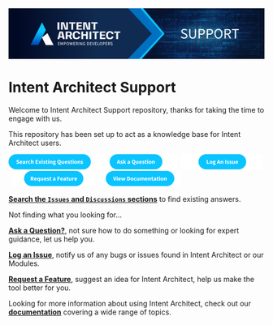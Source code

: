 <img align="center" src="docs/images/banner.png" width="1280px" />

# Intent Architect Support

Welcome to Intent Architect Support repository, thanks for taking the time to engage with us.

This repository has been set up to act as a knowledge base for Intent Architect users.

<a href="https://github.com/search?q=repo%3AIntentArchitect%2FSupport%20&type=issues" target="blank"><img src="docs/images/search.png" height="30" /></a>&nbsp;&nbsp;<a href="https://github.com/IntentArchitect/Support/issues/new?assignees=&labels=question&projects=&template=ask_a_question.yml" target="blank"><img src="docs/images/ask-a-question.png" height="30" /></a>&nbsp;&nbsp;<a href="https://github.com/IntentArchitect/Support/issues/new?assignees=&labels=bug%2Ctriage&projects=&template=bug-report.yml" target="blank"><img  src="docs/images/log-an-issue.png" height="30" /></a>&nbsp;&nbsp;<a href="https://github.com/IntentArchitect/Support/issues/new?assignees=&labels=enhancement&projects=&template=feature_request.yml" target="blank"><img src="docs/images/request-a-feature.png" height="30" /></a>&nbsp;&nbsp;<a href="https://docs.intentarchitect.com/articles/getting-started/welcome/welcome.html" target="blank"><img src="docs/images/view-documentation.png" height="30" /></a>

 [**Search the `Issues` and `Discussions` sections**](https://github.com/search?q=repo%3AIntentArchitect%2FSupport%20&type=issues) to find existing answers.

Not finding what you looking for...

[**Ask a Question?**](https://github.com/IntentArchitect/Support/issues/new?assignees=&labels=question&projects=&template=ask_a_question.yml), not sure how to do something or looking for expert guidance, let us help you. 

[**Log an Issue**](https://github.com/IntentArchitect/Support/issues/new?assignees=&labels=bug%2Ctriage&projects=&template=bug-report.yml), notify us of any bugs or issues found in Intent Architect or our Modules.

[**Request a Feature**](https://github.com/IntentArchitect/Support/issues/new?assignees=&labels=enhancement&projects=&template=feature_request.yml), suggest an idea for Intent Architect, help us make the tool better for you.

Looking for more information about using Intent Architect, check out our [**documentation**](https://docs.intentarchitect.com/articles/getting-started/welcome/welcome.html)  covering a wide range of topics.

<!--
<a href="https://docs.intentarchitect.com/articles/getting-started/welcome/welcome.html" target="blank"><img src="docs/images/view-documentation.png" height="25" width="140" /></a>

<a href="https://github.com/search?q=repo%3AIntentArchitect%2FSupport%20&type=issues" target="blank"><img src="docs/images/search.png" height="25" width="175" /></a>

<a href="https://github.com/IntentArchitect/Support/issues/new?assignees=&labels=question&projects=&template=ask_a_question.yml" target="blank"><img src="docs/images/ask-a-question.png" height="25" width="105" /></a>

<a href="https://github.com/IntentArchitect/Support/issues/new?assignees=&labels=bug%2Ctriage&projects=&template=bug-report.yml" target="blank"><img  src="docs/images/log-an-issue.png" height="25" width="95" /></a>

<a href="https://github.com/IntentArchitect/Support/issues/new?assignees=&labels=enhancement&projects=&template=feature_request.yml" target="blank"><img src="docs/images/request-a-feature.png" height="25" width="120" /></a>

<a href="https://docs.intentarchitect.com/articles/getting-started/welcome/welcome.html" target="blank"><img src="docs/images/view-documentation.png" height="25" width="140" /></a>
-->